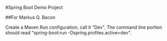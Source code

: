 #Spring Boot Demo Project

##For Markus Q. Bacon

Create a Maven Run configuration, call it "Dev".  The command line portion should read "spring-boot:run -Dspring.profiles.active=dev".